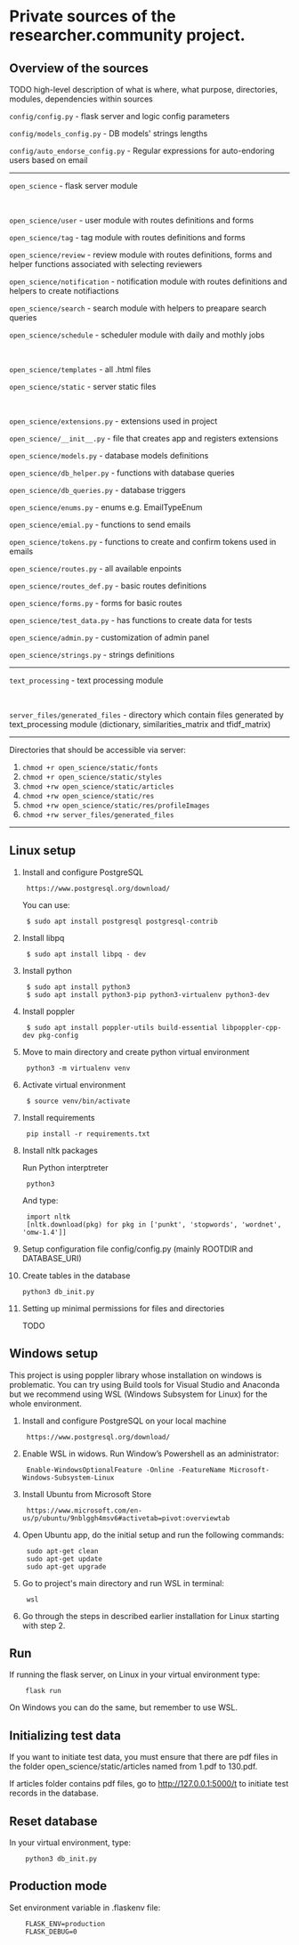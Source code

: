# Private sources of the researcher.community project.

Overview of the sources
-----------------------

TODO high-level description of what is where, what purpose, directories, modules, dependencies within sources

`config/config.py` - flask server and logic config parameters

`config/models_config.py` - DB models' strings lengths

`config/auto_endorse_config.py` - Regular expressions for auto-endoring users based on email

------------------

`open_science` - flask server module

 <br />

`open_science/user` - user module with routes definitions and forms

`open_science/tag` - tag module with routes definitions and forms

`open_science/review` - review module with routes definitions, forms and helper functions associated with selecting reviewers

`open_science/notification` - notification module with routes definitions and helpers to create notifiactions

`open_science/search` - search module with helpers to preapare search queries 

`open_science/schedule` - scheduler module with daily and mothly jobs

 <br />

`open_science/templates` - all .html files

`open_science/static` - server static files

 <br />

`open_science/extensions.py` - extensions used in project

`open_science/__init__.py` - file that creates app and registers extensions

`open_science/models.py` - database models definitions

`open_science/db_helper.py` - functions with database queries

`open_science/db_queries.py` - database triggers

`open_science/enums.py` - enums e.g. EmailTypeEnum

`open_science/emial.py` - functions to send emails

`open_science/tokens.py` - functions to create and confirm tokens used in emails

`open_science/routes.py` - all available enpoints

`open_science/routes_def.py` - basic routes definitions

`open_science/forms.py` - forms for basic routes

`open_science/test_data.py` - has functions to create data for tests

`open_science/admin.py` - customization of admin panel

`open_science/strings.py` - strings definitions

------------------

`text_processing` - text processing module

 <br />
 
`server_files/generated_files` - directory which contain files generated by text_processing module (dictionary, similarities_matrix and tfidf_matrix)

------------------

Directories that should be accessible via server:

   1. `chmod +r open_science/static/fonts`
   2. `chmod +r open_science/static/styles`
   3. `chmod +rw open_science/static/articles`
   4. `chmod +rw open_science/static/res`
   5. `chmod +rw open_science/static/res/profileImages`
   6. `chmod +rw server_files/generated_files`

------------------

Linux setup
-----------

1. Install and configure PostgreSQL

        https://www.postgresql.org/download/
    
    You can use:

        $ sudo apt install postgresql postgresql-contrib

2. Install libpq

        $ sudo apt install libpq - dev
    
3. Install python

        $ sudo apt install python3
        $ sudo apt install python3-pip python3-virtualenv python3-dev
    
4. Install poppler 
  
        $ sudo apt install poppler-utils build-essential libpoppler-cpp-dev pkg-config
      
5. Move to main directory and create python virtual environment

        python3 -m virtualenv venv
  
6. Activate virtual environment

        $ source venv/bin/activate
  
7. Install requirements
  
        pip install -r requirements.txt
  
8. Install nltk packages
  
    Run Python interptreter 
     
        python3
     
    And type:
   
        import nltk
        [nltk.download(pkg) for pkg in ['punkt', 'stopwords', 'wordnet', 'omw-1.4']]
     
9. Setup configuration file   config/config.py (mainly ROOTDIR and DATABASE_URI)
      
10. Create tables in the database

        python3 db_init.py

11. Setting up minimal permissions for files and directories
  
    TODO



Windows setup
-------------

This project is using poppler library whose installation on windows is problematic. You can try using Build tools for Visual Studio and Anaconda but we recommend using WSL (Windows Subsystem for Linux) for the whole environment.
      
1. Install and configure PostgreSQL on your local machine
  
        https://www.postgresql.org/download/
  
2. Enable WSL in widows. Run Window’s Powershell as an administrator:
     
        Enable-WindowsOptionalFeature -Online -FeatureName Microsoft-Windows-Subsystem-Linux
    
3. Install Ubuntu from Microsoft Store
  
        https://www.microsoft.com/en-us/p/ubuntu/9nblggh4msv6#activetab=pivot:overviewtab

4. Open Ubuntu app, do the initial setup and run the following commands:
      
        sudo apt-get clean
        sudo apt-get update
        sudo apt-get upgrade
    
5. Go to project's main directory and run WSL in terminal:

        wsl

6. Go through the steps in described earlier installation for Linux starting with step 2.
 

  
Run
---

If running the flask server, on Linux in your virtual environment type:

        flask run
 
On Windows you can do the same, but remember to use WSL.


Initializing test data
----------------------

If you want to initiate test data, you must ensure that there are pdf files in the folder open_science/static/articles named from 1.pdf to 130.pdf.

If articles folder contains pdf files, go to http://127.0.0.1:5000/t to initiate test records in the database.


Reset database
--------------
In your virtual environment, type:

        python3 db_init.py


Production mode
---------------

Set environment variable in .flaskenv file:

        FLASK_ENV=production
        FLASK_DEBUG=0

